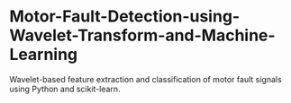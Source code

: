 # Motor-Fault-Detection-using-Wavelet-Transform-and-Machine-Learning
Wavelet-based feature extraction and classification of motor fault signals using Python and scikit-learn.
